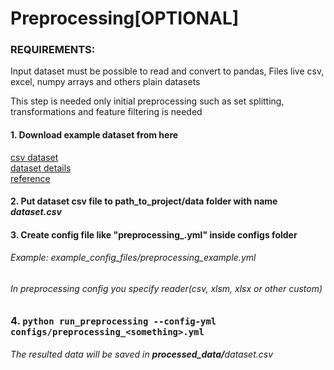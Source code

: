 # Preprocessing[OPTIONAL]

### REQUIREMENTS:
Input dataset must be possible to read and convert to pandas, Files live csv, excel, numpy arrays and others plain datasets

This step is needed only initial preprocessing such as set splitting, transformations and feature filtering is needed

#### 1. Download example dataset from here
[csv dataset](https://raw.githubusercontent.com/jbrownlee/Datasets/master/pima-indians-diabetes.data.csv) <br/>
[dataset details](https://raw.githubusercontent.com/jbrownlee/Datasets/master/pima-indians-diabetes.names) <br/>
[reference](https://machinelearningmastery.com/tutorial-first-neural-network-python-keras/) <br/>
#### 2. Put dataset csv file to **path_to_project/data** folder with name _dataset.csv_

#### 3. Create config file like "preprocessing_<something>.yml" inside **configs** folder <br/>
###### Example: example_config_files/preprocessing_example.yml
###### In preprocessing config you specify reader(csv, xlsm, xlsx or other custom)

### 4. `python run_preprocessing --config-yml configs/preprocessing_<something>.yml`
###### The resulted data will be saved in **processed_data/**_dataset.csv_
